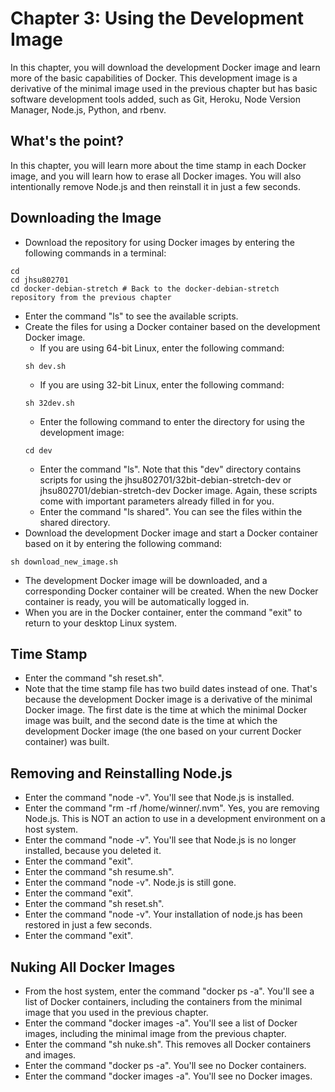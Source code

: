 # Chapter 3: Using the Development Image

In this chapter, you will download the development Docker image and learn more of the basic capabilities of Docker.  This development image is a derivative of the minimal image used in the previous chapter but has basic software development tools added, such as Git, Heroku, Node Version Manager, Node.js, Python, and rbenv.

## What's the point?
In this chapter, you will learn more about the time stamp in each Docker image, and you will learn how to erase all Docker images.  You will also intentionally remove Node.js and then reinstall it in just a few seconds.

## Downloading the Image
* Download the repository for using Docker images by entering the following commands in a terminal:
```
cd
cd jhsu802701
cd docker-debian-stretch # Back to the docker-debian-stretch repository from the previous chapter
```
* Enter the command "ls" to see the available scripts.
* Create the files for using a Docker container based on the development Docker image.
  * If you are using 64-bit Linux, enter the following command:
  ```
  sh dev.sh
  ```
  * If you are using 32-bit Linux, enter the following command:
  ```
  sh 32dev.sh
  ```
  * Enter the following command to enter the directory for using the development image:
  ```
  cd dev
  ```
  * Enter the command "ls".  Note that this "dev" directory contains scripts for using the jhsu802701/32bit-debian-stretch-dev or jhsu802701/debian-stretch-dev Docker image.  Again, these scripts come with important parameters already filled in for you.
  * Enter the command "ls shared".  You can see the files within the shared directory.
* Download the development Docker image and start a Docker container based on it by entering the following command:
```
sh download_new_image.sh
```
* The development Docker image will be downloaded, and a corresponding Docker container will be created. When the new Docker container is ready, you will be automatically logged in.
* When you are in the Docker container, enter the command "exit" to return to your desktop Linux system.

## Time Stamp
* Enter the command "sh reset.sh".
* Note that the time stamp file has two build dates instead of one.  That's because the development Docker image is a derivative of the minimal Docker image.  The first date is the time at which the minimal Docker image was built, and the second date is the time at which the development Docker image (the one based on your current Docker container) was built.

## Removing and Reinstalling Node.js
* Enter the command "node -v".  You'll see that Node.js is installed.
* Enter the command "rm -rf /home/winner/.nvm".  Yes, you are removing Node.js.  This is NOT an action to use in a development environment on a host system.
* Enter the command "node -v".  You'll see that Node.js is no longer installed, because you deleted it.
* Enter the command "exit".
* Enter the command "sh resume.sh".
* Enter the command "node -v".  Node.js is still gone.
* Enter the command "exit".
* Enter the command "sh reset.sh".  
* Enter the command "node -v".  Your installation of node.js has been restored in just a few seconds.
* Enter the command "exit".

## Nuking All Docker Images
* From the host system, enter the command "docker ps -a".  You'll see a list of Docker containers, including the containers from the minimal image that you used in the previous chapter.
* Enter the command "docker images -a".  You'll see a list of Docker images, including the minimal image from the previous chapter.
* Enter the command "sh nuke.sh".  This removes all Docker containers and images.
* Enter the command "docker ps -a".  You'll see no Docker containers.
* Enter the command "docker images -a".  You'll see no Docker images.
